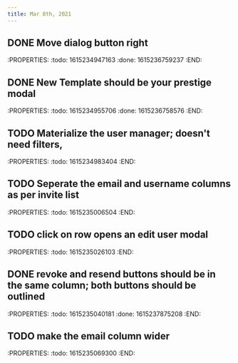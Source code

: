 ```yaml
---
title: Mar 8th, 2021
---
```


## DONE Move dialog button right
:PROPERTIES:
:todo: 1615234947163
:done: 1615236759237
:END:
## DONE New Template should be your prestige modal
:PROPERTIES:
:todo: 1615234955706
:done: 1615236758576
:END:
## TODO Materialize the user manager; doesn't need filters,
:PROPERTIES:
:todo: 1615234983404
:END:
## TODO Seperate the email and username columns as per invite list
:PROPERTIES:
:todo: 1615235006504
:END:
## TODO click on row opens an edit user modal
:PROPERTIES:
:todo: 1615235026103
:END:
## DONE revoke and resend buttons should be in the same column; both buttons should be outlined
:PROPERTIES:
:todo: 1615235040181
:done: 1615237875208
:END:
## TODO make the email column wider
:PROPERTIES:
:todo: 1615235069300
:END:
